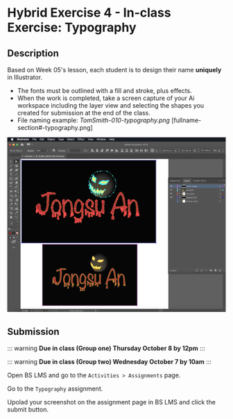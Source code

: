 # Hybrid Exercise 4 - In-class Exercise: Typography

## Description

Based on Week 05's lesson, each student is to design their name **uniquely** in Illustrator.

- The fonts must be outlined with a fill and stroke, plus effects.
- When the work is completed, take a screen capture of your Ai workspace including the layer view and selecting the shapes you created for submission at the end of the class.
- File naming example: *TomSmith-010-typography.png* [fullname-section#-typography.png]

<img src="../assets/4_typography-example.png" alt="Typography Assignment Example">

## Submission

::: warning
**Due in class (Group one) Thursday October 8 by 12pm**
:::

::: warning
**Due in class (Group two) Wednesday October 7 by 10am**
:::

Open BS LMS and go to the `Activities > Assignments` page.

Go to the `Typography` assignment.

Upolad your screenshot on the assignment page in BS LMS and click the submit button.